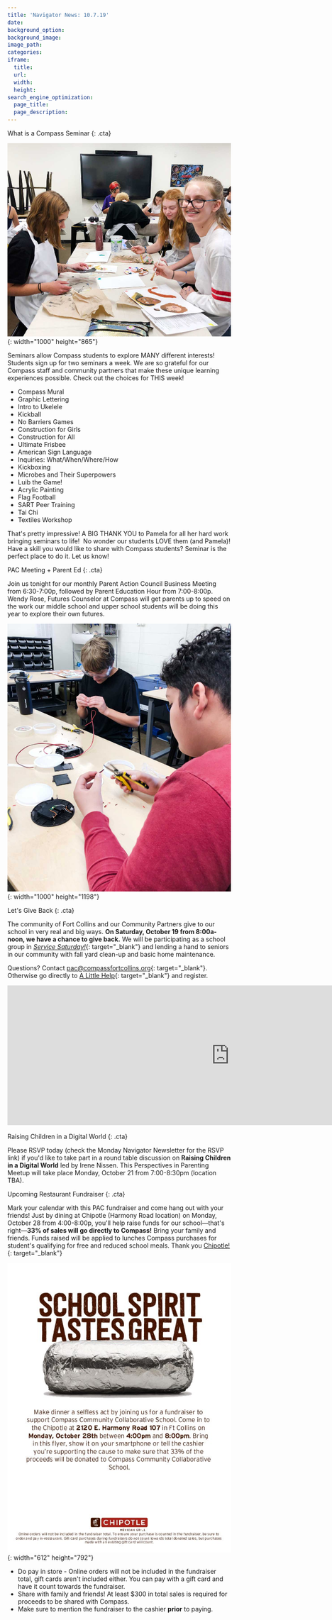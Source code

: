 ```yaml
---
title: 'Navigator News: 10.7.19'
date:
background_option:
background_image:
image_path:
categories:
iframe:
  title:
  url:
  width:
  height:
search_engine_optimization:
  page_title:
  page_description:
---
```


What is a Compass Seminar
{: .cta}

![](/assets/images/art-seminars-always-fill-up-fast-1.jpg){: width="1000" height="865"}

Seminars allow Compass students to explore MANY different interests\! Students sign up for two seminars a week. We are so grateful for our Compass staff and community partners that make these unique learning experiences possible. Check out the choices for THIS week\!

* Compass Mural
* Graphic Lettering
* Intro to Ukelele
* Kickball
* No Barriers Games
* Construction for Girls
* Construction for All
* Ultimate Frisbee
* American Sign Language
* Inquiries: What/When/Where/How
* Kickboxing
* Microbes and Their Superpowers
* Luib the Game\!
* Acrylic Painting
* Flag Football
* SART Peer Training
* Tai Chi
* Textiles Workshop

That's pretty impressive\! A BIG THANK YOU to Pamela for all her hard work bringing seminars to life\!&nbsp; No wonder our students LOVE them (and Pamela)\! Have a skill you would like to share with Compass students? Seminar is the perfect place to do it. Let us know\!

PAC Meeting + Parent Ed
{: .cta}

Join us tonight for our monthly Parent Action Council Business Meeting from 6:30-7:00p, followed by Parent Education Hour from 7:00-8:00p. Wendy Rose, Futures Counselor at Compass will get parents up to speed on the work our middle school and upper school students will be doing this year to explore their own futures.

![](/assets/images/electronics-work-in-the-communication-venture-1.jpg){: width="1000" height="1198"}

Let's Give Back
{: .cta}

The community of Fort Collins and our Community Partners give to our school in very real and big ways. **On Saturday, October 19 from 8:00a-noon, we have a chance to give back.** We will be participating as a school group in [*Service Saturday\!*](https://www.alittlehelp.org/civicrm/event/info?reset=1&amp;id=1585){: target="_blank"} and lending a hand to seniors in our community with fall yard clean-up and basic home maintenance.

Questions? Contact&nbsp;[pac@compassfortcollins.org](mailto:pac@compassfortcollins.org){: target="_blank"}. Otherwise go directly to [A Little Help](https://www.alittlehelp.org/civicrm/event/register?id=1585&amp;reset=1){: target="_blank"} and register.&nbsp;

<div class="cms-embed" data-cms-embed="PGlmcmFtZSB3aWR0aD0iMTAwMCIgaGVpZ2h0PSIzMTUiIHNyYz0iaHR0cHM6Ly93d3cueW91dHViZS5jb20vZW1iZWQvLXd3QThlRW0ydlUiIGZyYW1lYm9yZGVyPSIwIiBhbGxvdz0iYWNjZWxlcm9tZXRlcjsgYXV0b3BsYXk7IGVuY3J5cHRlZC1tZWRpYTsgZ3lyb3Njb3BlOyBwaWN0dXJlLWluLXBpY3R1cmUiIGFsbG93ZnVsbHNjcmVlbj48L2lmcmFtZT4="><iframe width="1000" height="315" src="https://www.youtube.com/embed/-wwA8eEm2vU" frameborder="0" allow="accelerometer; autoplay; encrypted-media; gyroscope; picture-in-picture" allowfullscreen=""></iframe></div>

Raising Children in a Digital World
{: .cta}

Please RSVP today (check the Monday Navigator Newsletter for the RSVP link) if you'd like to take part in a round table discussion on **Raising Children in a Digital World**&nbsp;led by Irene Nissen. This Perspectives in Parenting Meetup will take place Monday, October 21 from 7:00-8:30pm (location TBA).&nbsp;

Upcoming Restaurant Fundraiser
{: .cta}

Mark your calendar with this PAC fundraiser and come hang out with your friends\! Just by dining at Chipotle (Harmony Road location) on Monday, October 28 from 4:00-8:00p, you'll help raise funds for our school—that's right—**33% of sales will go directly to Compass\!** Bring your family and friends. Funds raised will be applied to lunches Compass purchases for student's qualifying for free and reduced school meals. Thank you&nbsp;[Chipotle\!](https://compassfortcollins.us14.list-manage.com/track/click?u=f92353bb4e553c0be87c16d55&amp;id=c3d6cdb490&amp;e=d44f2694ec){: target="_blank"}&nbsp;

![](/assets/images/268409-flyer.jpg){: width="612" height="792"}

* Do pay in store - Online orders will not be included in the fundraiser total, gift cards aren't included either. You can pay with a gift card and have it count towards the fundraiser.
* Share with family and friends\! At least $300 in total sales is required for proceeds to be shared with Compass.
* Make sure to mention the fundraiser to the cashier&nbsp;**prior**&nbsp;to paying.

&nbsp;